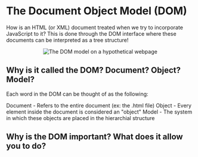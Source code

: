 # The Document Object Model (DOM)
How is an HTML (or XML) document treated when we try to incorporate JavaScript to it? 
This is done through the DOM interface where these documents can be interpreted as a tree structure! 

<p align="center">
  <img src="[https://upload.wikimedia.org/wikipedia/commons/7/7a/Boxmodell-detail.png](https://upload.wikimedia.org/wikipedia/commons/5/5a/DOM-model.svg)" alt="The DOM model on a hypothetical webpage">
</p>

## Why is it called the DOM? Document? Object? Model? 
Each word in the DOM can be thought of as the following: 

Document - Refers to the entire document (ex: the .html file) 
Object - Every element inside the document is considered an "object" 
Model - The system in which these objects are placed in the hierarchial structure

## Why is the DOM important? What does it allow you to do? 


